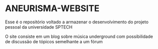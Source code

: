 # ANEURISMA-WEBSITE
Esse é o repositório voltado a armazenar o desenvolvimento do projeto pessoal da universidade SPTECH

O site consiste em um blog sobre música underground com possibilidade de discussão de tópicos semelhante a um fórum
